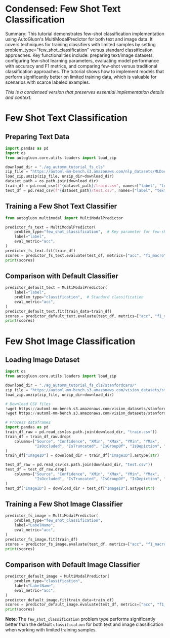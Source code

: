 # Condensed: Few Shot Text Classification

Summary: This tutorial demonstrates few-shot classification implementation using AutoGluon's MultiModalPredictor for both text and image data. It covers techniques for training classifiers with limited samples by setting problem_type="few_shot_classification" versus standard classification approaches. Key functionalities include: preparing text/image datasets, configuring few-shot learning parameters, evaluating model performance with accuracy and F1 metrics, and comparing few-shot versus traditional classification approaches. The tutorial shows how to implement models that perform significantly better on limited training data, which is valuable for scenarios with scarce labeled examples.

*This is a condensed version that preserves essential implementation details and context.*

# Few Shot Text Classification

## Preparing Text Data

```python
import pandas as pd
import os
from autogluon.core.utils.loaders import load_zip

download_dir = "./ag_automm_tutorial_fs_cls"
zip_file = "https://automl-mm-bench.s3.amazonaws.com/nlp_datasets/MLDoc-10shot-en.zip"
load_zip.unzip(zip_file, unzip_dir=download_dir)
dataset_path = os.path.join(download_dir)
train_df = pd.read_csv(f"{dataset_path}/train.csv", names=["label", "text"])
test_df = pd.read_csv(f"{dataset_path}/test.csv", names=["label", "text"])
```

## Training a Few Shot Text Classifier

```python
from autogluon.multimodal import MultiModalPredictor

predictor_fs_text = MultiModalPredictor(
    problem_type="few_shot_classification",  # Key parameter for few-shot learning
    label="label",
    eval_metric="acc",
)
predictor_fs_text.fit(train_df)
scores = predictor_fs_text.evaluate(test_df, metrics=["acc", "f1_macro"])
print(scores)
```

## Comparison with Default Classifier

```python
predictor_default_text = MultiModalPredictor(
    label="label",
    problem_type="classification",  # Standard classification
    eval_metric="acc",
)
predictor_default_text.fit(train_data=train_df)
scores = predictor_default_text.evaluate(test_df, metrics=["acc", "f1_macro"])
print(scores)
```

# Few Shot Image Classification

## Loading Image Dataset

```python
import os
from autogluon.core.utils.loaders import load_zip

download_dir = "./ag_automm_tutorial_fs_cls/stanfordcars/"
zip_file = "https://automl-mm-bench.s3.amazonaws.com/vision_datasets/stanfordcars/stanfordcars.zip"
load_zip.unzip(zip_file, unzip_dir=download_dir)

# Download CSV files
!wget https://automl-mm-bench.s3.amazonaws.com/vision_datasets/stanfordcars/train_8shot.csv -O ./ag_automm_tutorial_fs_cls/stanfordcars/train.csv
!wget https://automl-mm-bench.s3.amazonaws.com/vision_datasets/stanfordcars/test.csv -O ./ag_automm_tutorial_fs_cls/stanfordcars/test.csv

# Process dataframes
import pandas as pd
train_df_raw = pd.read_csv(os.path.join(download_dir, "train.csv"))
train_df = train_df_raw.drop(
    columns=["Source", "Confidence", "XMin", "XMax", "YMin", "YMax", 
             "IsOccluded", "IsTruncated", "IsGroupOf", "IsDepiction", "IsInside"]
)
train_df["ImageID"] = download_dir + train_df["ImageID"].astype(str)

test_df_raw = pd.read_csv(os.path.join(download_dir, "test.csv"))
test_df = test_df_raw.drop(
    columns=["Source", "Confidence", "XMin", "XMax", "YMin", "YMax", 
             "IsOccluded", "IsTruncated", "IsGroupOf", "IsDepiction", "IsInside"]
)
test_df["ImageID"] = download_dir + test_df["ImageID"].astype(str)
```

## Training a Few Shot Image Classifier

```python
predictor_fs_image = MultiModalPredictor(
    problem_type="few_shot_classification",
    label="LabelName",
    eval_metric="acc",
)
predictor_fs_image.fit(train_df)
scores = predictor_fs_image.evaluate(test_df, metrics=["acc", "f1_macro"])
print(scores)
```

## Comparison with Default Image Classifier

```python
predictor_default_image = MultiModalPredictor(
    problem_type="classification",
    label="LabelName",
    eval_metric="acc",
)
predictor_default_image.fit(train_data=train_df)
scores = predictor_default_image.evaluate(test_df, metrics=["acc", "f1_macro"])
print(scores)
```

**Note**: The `few_shot_classification` problem type performs significantly better than the default `classification` for both text and image classification when working with limited training samples.